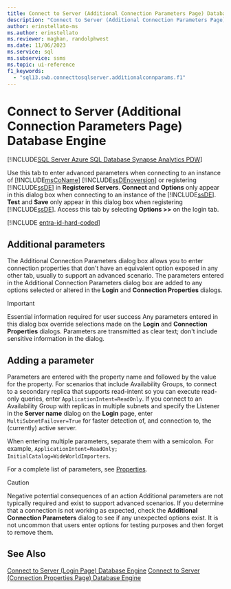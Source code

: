 ```yaml
---
title: Connect to Server (Additional Connection Parameters Page) Database Engine
description: "Connect to Server (Additional Connection Parameters Page) Database Engine"
author: erinstellato-ms
ms.author: erinstellato
ms.reviewer: maghan, randolphwest
ms.date: 11/06/2023
ms.service: sql
ms.subservice: ssms
ms.topic: ui-reference
f1_keywords:
  - "sql13.swb.connecttosqlserver.additionalconnparams.f1"
---
```


# Connect to Server (Additional Connection Parameters Page) Database Engine

[!INCLUDE[SQL Server Azure SQL Database Synapse Analytics PDW](../../includes/applies-to-version/sql-asdb-asdbmi-asa-pdw.md)]

Use this tab to enter advanced parameters when connecting to an instance of [!INCLUDE[msCoName](../../includes/msconame-md.md)] [!INCLUDE[ssDEnoversion](../../includes/ssdenoversion-md.md)] or registering [!INCLUDE[ssDE](../../includes/ssde-md.md)] in **Registered Servers**. **Connect** and **Options** only appear in this dialog box when connecting to an instance of the [!INCLUDE[ssDE](../../includes/ssde-md.md)]. **Test** and **Save** only appear in this dialog box when registering [!INCLUDE[ssDE](../../includes/ssde-md.md)]. Access this tab by selecting **Options >>** on the login tab.
  
[!INCLUDE [entra-id-hard-coded](../../includes/entra-id-hard-coded.md)]

## Additional parameters

The Additional Connection Parameters dialog box allows you to enter connection properties that don't have an equivalent option exposed in any other tab, usually to support an advanced scenario. The parameters entered in the Additional Connection Parameters dialog box are added to any options selected or altered in the **Login** and **Connection Properties** dialogs.

> [!IMPORTANT]
> Essential information required for user success
Any parameters entered in this dialog box override selections made on the **Login** and **Connection Properties** dialogs.  Parameters are transmitted as clear text; don't include sensitive information in the dialog.

## Adding a parameter

Parameters are entered with the property name and followed by the value for the property. For scenarios that include Availability Groups, to connect to a secondary replica that supports read-intent so you can execute read-only queries, enter ```ApplicationIntent=ReadOnly```. If you connect to an Availability Group with replicas in multiple subnets and specify the Listener in the **Server name** dialog on the **Login** page, enter ```MultiSubnetFailover=True``` for faster detection of, and connection to, the (currently) active server.

When entering multiple parameters, separate them with a semicolon. For example, ```ApplicationIntent=ReadOnly; InitialCatalog=WideWorldImporters```.

For a complete list of parameters, see [Properties](/../../dotnet/api/microsoft.data.sqlclient.sqlconnectionstringbuilder?view=sqlclient-dotnet-standard-3.1#properties&preserve-view=true).

> [!CAUTION]
> Negative potential consequences of an action
Additional parameters are not typically required and exist to support advanced scenarios. If you determine that a connection is not working as expected, check the **Additional Connection Parameters** dialog to see if any unexpected options exist.  It is not uncommon that users enter options for testing purposes and then forget to remove them.

## See Also  

[Connect to Server (Login Page) Database Engine](connect-to-server-login-page-database-engine.md)
[Connect to Server (Connection Properties Page) Database Engine](connect-to-server-connection-properties-page-database-engine.md)

